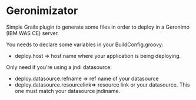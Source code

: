 Geronimizator
=============

Simple Grails plugin to generate some files in order to deploy in a Geronimo (IBM WAS CE) server.

You needs to declare some variables in your BuildConfig.groovy:

* deploy.host => host name where your application is being deploying.

Only need if you're using a jndi datasource:

* deploy.datasource.refname => ref name of your datasource
* deploy.datasource.resourcelink=> resource link or your datasource. This one must match your datasource jndiname. 